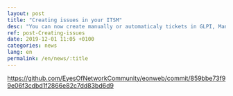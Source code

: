 ```yaml
---
layout: post
title: "Creating issues in your ITSM"
desc: "You can now create manually or automaticaly tickets in GLPI, Mantis, etc when you have some trouble with a nagios Service. You can create your own REST or SOAP call with the eonweb toolbox ITSM module."
ref: post-Creating-issues
date: 2019-12-01 11:05 +0100
categories: news
lang: en
permalink: /en/news/:title
---
```

https://github.com/EyesOfNetworkCommunity/eonweb/commit/859bbe73f99e06f3cdbd1f2866e82c7dd83bd6d9